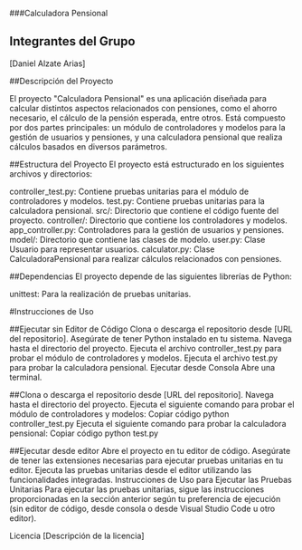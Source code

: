 ###Calculadora Pensional

## Integrantes del Grupo
[Daniel Alzate Arias]

##Descripción del Proyecto

El proyecto "Calculadora Pensional" es una aplicación diseñada para calcular distintos aspectos relacionados con pensiones, como el ahorro necesario, el cálculo de la pensión esperada, entre otros. Está compuesto por dos partes principales: un módulo de controladores y modelos para la gestión de usuarios y pensiones, y una calculadora pensional que realiza cálculos basados en diversos parámetros.

##Estructura del Proyecto
El proyecto está estructurado en los siguientes archivos y directorios:

controller_test.py: Contiene pruebas unitarias para el módulo de controladores y modelos.
test.py: Contiene pruebas unitarias para la calculadora pensional.
src/: Directorio que contiene el código fuente del proyecto.
controller/: Directorio que contiene los controladores y modelos.
app_controller.py: Controladores para la gestión de usuarios y pensiones.
model/: Directorio que contiene las clases de modelo.
user.py: Clase Usuario para representar usuarios.
calculator.py: Clase CalculadoraPensional para realizar cálculos relacionados con pensiones.

##Dependencias
El proyecto depende de las siguientes librerías de Python:

unittest: Para la realización de pruebas unitarias.

#Instrucciones de Uso

##Ejecutar sin Editor de Código
Clona o descarga el repositorio desde [URL del repositorio].
Asegúrate de tener Python instalado en tu sistema.
Navega hasta el directorio del proyecto.
Ejecuta el archivo controller_test.py para probar el módulo de controladores y modelos.
Ejecuta el archivo test.py para probar la calculadora pensional.
Ejecutar desde Consola
Abre una terminal.

##Clona o descarga el repositorio desde [URL del repositorio].
Navega hasta el directorio del proyecto.
Ejecuta el siguiente comando para probar el módulo de controladores y modelos:
Copiar código
python controller_test.py
Ejecuta el siguiente comando para probar la calculadora pensional:
Copiar código
python test.py

##Ejecutar desde editor
Abre el proyecto en tu editor de código.
Asegúrate de tener las extensiones necesarias para ejecutar pruebas unitarias en tu editor.
Ejecuta las pruebas unitarias desde el editor utilizando las funcionalidades integradas.
Instrucciones de Uso para Ejecutar las Pruebas Unitarias
Para ejecutar las pruebas unitarias, sigue las instrucciones proporcionadas en la sección anterior según tu preferencia de ejecución (sin editor de código, desde consola o desde Visual Studio Code u otro editor).

Licencia
[Descripción de la licencia]

